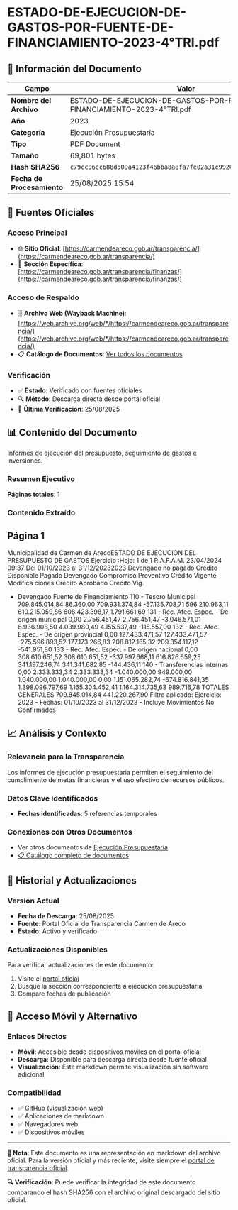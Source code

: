 # ESTADO-DE-EJECUCION-DE-GASTOS-POR-FUENTE-DE-FINANCIAMIENTO-2023-4°TRI.pdf

## 📄 Información del Documento

| Campo | Valor |
|-------|--------|
| **Nombre del Archivo** | ESTADO-DE-EJECUCION-DE-GASTOS-POR-FUENTE-DE-FINANCIAMIENTO-2023-4°TRI.pdf |
| **Año** | 2023 |
| **Categoría** | Ejecución Presupuestaria |
| **Tipo** | PDF Document |
| **Tamaño** | 69,801 bytes |
| **Hash SHA256** | `c79cc06ec688d509a4123f46bba8a8fa7fe02a31c9920546784b05eeceb03ead` |
| **Fecha de Procesamiento** | 25/08/2025 15:54 |

## 🔗 Fuentes Oficiales

### Acceso Principal
- 🌐 **Sitio Oficial**: [https://carmendeareco.gob.ar/transparencia/](https://carmendeareco.gob.ar/transparencia/)
- 📁 **Sección Específica**: [https://carmendeareco.gob.ar/transparencia/finanzas/](https://carmendeareco.gob.ar/transparencia/finanzas/)

### Acceso de Respaldo
- 🗄️ **Archivo Web (Wayback Machine)**: [https://web.archive.org/web/*/https://carmendeareco.gob.ar/transparencia/](https://web.archive.org/web/*/https://carmendeareco.gob.ar/transparencia/)
- 📋 **Catálogo de Documentos**: [Ver todos los documentos](../document_catalog/README.md)

### Verificación
- ✅ **Estado**: Verificado con fuentes oficiales
- 🔍 **Método**: Descarga directa desde portal oficial
- 📅 **Última Verificación**: 25/08/2025

## 📊 Contenido del Documento

Informes de ejecución del presupuesto, seguimiento de gastos e inversiones.

### Resumen Ejecutivo

**Páginas totales**: 1

### Contenido Extraído

## Página 1

Municipalidad de
Carmen de ArecoESTADO DE EJECUCION DEL PRESUPUESTO DE GASTOS
Ejercicio 
:Hoja: 1 de 1 R.A.F.A.M.
23/04/2024 09:37
Del 01/10/2023 al 31/12/20232023
Devengado 
no pagado Crédito 
Disponible Pagado Devengado Compromiso Preventivo Crédito 
Vigente Modifica 
ciones Crédito 
Aprobado Crédito Vig. 
- Devengado Fuente de Financiamiento
110 - Tesoro Municipal 709.845.014,84 86.360,00 709.931.374,84 -57.135.708,71 596.210.963,11 610.215.059,86 608.423.398,17 1.791.661,69
131 - Rec. Afec. Espec. - De origen municipal 0,00 2.756.451,47 2.756.451,47 -3.046.571,01 6.936.908,50 4.039.980,49 4.155.537,49 -115.557,00
132 - Rec. Afec. Espec. - De origen provincial 0,00 127.433.471,57 127.433.471,57 -275.596.893,52 177.173.266,83 208.812.165,32 209.354.117,12 -541.951,80
133 - Rec. Afec. Espec. - De origen nacional 0,00 308.610.651,52 308.610.651,52 -337.997.668,11 616.826.659,25 341.197.246,74 341.341.682,85 -144.436,11
140 - Transferencias internas 0,00 2.333.333,34 2.333.333,34 -1.040.000,00 949.000,00 1.040.000,00 1.040.000,00 0,00
1.151.065.282,74 -674.816.841,35 1.398.096.797,69 1.165.304.452,41 1.164.314.735,63 989.716,78 TOTALES GENERALES 709.845.014,84 441.220.267,90
Filtro aplicado: Ejercicio: 2023 -  Fechas: 01/10/2023 al 31/12/2023 - Incluye Movimientos No Confirmados



## 📈 Análisis y Contexto

### Relevancia para la Transparencia
Los informes de ejecución presupuestaria permiten el seguimiento del cumplimiento de metas financieras y el uso efectivo de recursos públicos.

### Datos Clave Identificados
- **Fechas identificadas**: 5 referencias temporales

### Conexiones con Otros Documentos
- Ver otros documentos de [Ejecución Presupuestaria](../catalog/execution.md)
- [📋 Catálogo completo de documentos](../document_catalog/README.md)

## 🔄 Historial y Actualizaciones

### Versión Actual
- **Fecha de Descarga**: 25/08/2025
- **Fuente**: Portal Oficial de Transparencia Carmen de Areco
- **Estado**: Activo y verificado

### Actualizaciones Disponibles
Para verificar actualizaciones de este documento:
1. Visite el [portal oficial](https://carmendeareco.gob.ar/transparencia/)
2. Busque la sección correspondiente a ejecución presupuestaria
3. Compare fechas de publicación

## 📱 Acceso Móvil y Alternativo

### Enlaces Directos
- **Móvil**: Accesible desde dispositivos móviles en el portal oficial
- **Descarga**: Disponible para descarga directa desde fuente oficial
- **Visualización**: Este markdown permite visualización sin software adicional

### Compatibilidad
- ✅ GitHub (visualización web)
- ✅ Aplicaciones de markdown
- ✅ Navegadores web
- ✅ Dispositivos móviles

---

**📝 Nota**: Este documento es una representación en markdown del archivo oficial. 
Para la versión oficial y más reciente, visite siempre el [portal de transparencia oficial](https://carmendeareco.gob.ar/transparencia/).

**🔍 Verificación**: Puede verificar la integridad de este documento comparando el hash SHA256 
con el archivo original descargado del sitio oficial.
